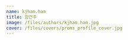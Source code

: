 ```yaml
---
name: kjham.ham
title: 함건주
image: /files/authors/kjham.ham.jpg
cover: /files/covers/proms_profile_cover.jpg
---
```

